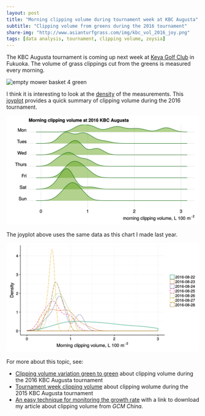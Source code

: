 ```yaml
---
layout: post
title: "Morning clipping volume during tournament week at KBC Augusta"
subtitle: "Clipping volume from greens during the 2016 tournament"
share-img: "http://www.asianturfgrass.com/img/kbc_vol_2016_joy.png"
tags: [data analysis, tournament, clipping volume, zoysia]
---
```


The KBC Augusta tournament is coming up next week at [Keya Golf Club](http://www.keyagc.co.jp/index.html) in Fukuoka. The volume of grass clippings cut from the greens is measured every morning.

![empty mower basket 4 green](https://c2.staticflickr.com/6/5595/15144737355_f7ed18ba99_b_d.jpg)

I think it is interesting to look at the [density](https://en.wikipedia.org/wiki/Probability_density_function) of the measurements. This [joyplot](https://cran.r-project.org/web/packages/ggjoy/vignettes/introduction.html) provides a quick summary of clipping volume during the 2016 tournament.

![density morning clip vol 2016](/img/kbc_vol_2016_joy.svg)

The joyplot above uses the same data as this chart I made last year.

![kbc clip vol 2016 version](/img/kbc_vol_2016_v1.svg)

For more about this topic, see:

* [Clipping volume variation green to green](http://www.blog.asianturfgrass.com/2016/08/clipping-volume-variation-from-green-to-green.html) about clipping volume during the 2016 KBC Augusta tournament
* [Tournament week clipping volume](http://www.blog.asianturfgrass.com/2015/09/tournament-week-clipping-volume.html) about clipping wolume during the 2015 KBC Augusta tournament
* [An easy technique for monitoring the growth rate](http://www.blog.asianturfgrass.com/2015/07/an-easy-technique-for-monitoring-the-growth-rate.html) with a link to download my article about clipping volume from *GCM China*.





